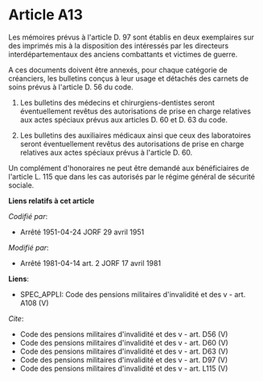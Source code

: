 # Article A13

Les mémoires prévus à l'article D. 97 sont établis en deux exemplaires sur des imprimés mis à la disposition des intéressés
par les directeurs interdépartementaux des anciens combattants et victimes de guerre.

A ces documents doivent être annexés, pour chaque catégorie de créanciers, les bulletins conçus à leur usage et détachés des
carnets de soins prévus à l'article D. 56 du code.

1. Les bulletins des médecins et chirurgiens-dentistes seront éventuellement revêtus des autorisations de prise en charge
relatives aux actes spéciaux prévus aux articles D. 60 et D. 63 du code.

2. Les bulletins des auxiliaires médicaux ainsi que ceux des laboratoires seront éventuellement revêtus des autorisations de
prise en charge relatives aux actes spéciaux prévus à l'article D. 60.

Un complément d'honoraires ne peut être demandé aux bénéficiaires de l'article L. 115 que dans les cas autorisés par le
régime général de sécurité sociale.

**Liens relatifs à cet article**

_Codifié par_:

  - Arrêté 1951-04-24 JORF 29 avril 1951

_Modifié par_:

  - Arrêté 1981-04-14 art. 2 JORF 17 avril 1981

**Liens**:

  - SPEC_APPLI: Code des pensions militaires d'invalidité et des v - art. A108 (V)

_Cite_:

  - Code des pensions militaires d'invalidité et des v - art. D56 (V)
  - Code des pensions militaires d'invalidité et des v - art. D60 (V)
  - Code des pensions militaires d'invalidité et des v - art. D63 (V)
  - Code des pensions militaires d'invalidité et des v - art. D97 (V)
  - Code des pensions militaires d'invalidité et des v - art. L115 (V)
